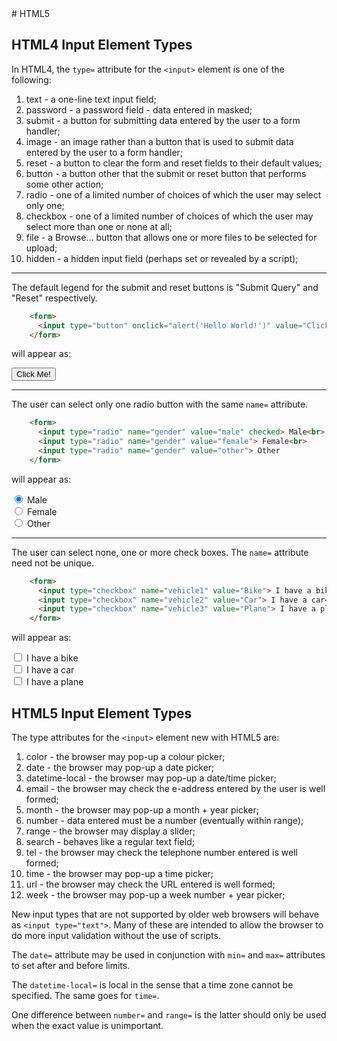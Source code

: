 <!DOCTYPE html>
<html>

<head>
    <meta charset="UTF-8" />
    <link rel="stylesheet" href="../styles/style-sheet.css" />
</head>

<body>
# HTML5


## HTML4 Input Element Types

In HTML4, the `type=` attribute for the `<input>` element is one of the following:

 1. text     - a one-line text input field;
 1. password - a password field - data entered in masked;
 1. submit   - a button for submitting data entered by the user to a form handler;
 1. image    - an image rather than a button that is used to submit data entered by the user to a form handler;
 1. reset    - a button to clear the form and reset fields to their default values;
 1. button   - a button other that the submit or reset button that performs some other action;
 1. radio    - one of a limited number of choices of which the user may select only one;
 1. checkbox - one of a limited number of choices of which the user may select more than one or none at all;
 1. file     - a Browse... button that allows one or more files to be selected for upload;
 1. hidden   - a hidden input field (perhaps set or revealed by a script);

<hr /><!-- The Input Type Button -->

The default legend for the submit and reset buttons is "Submit Query" and "Reset" respectively.

```html
    <form>
      <input type="button" onclick="alert('Hello World!')" value="Click Me!">
    </form>
```

<p>will appear as:</p>
<div class=indent>
    <form>
      <input type="button" onclick="alert('Hello World!')" value="Click Me!">
    </form>
</div>


<hr /><!-- The Radio Button -->

The user can select only one radio button with the same `name=` attribute.

```html
    <form>
      <input type="radio" name="gender" value="male" checked> Male<br>
      <input type="radio" name="gender" value="female"> Female<br>
      <input type="radio" name="gender" value="other"> Other
    </form>
```

<p>will appear as:</p>
<div class=indent>
    <form>
      <input type="radio" name="gender" value="male" checked> Male<br>
      <input type="radio" name="gender" value="female"> Female<br>
      <input type="radio" name="gender" value="other"> Other
    </form>
</div>


<hr /><!-- The Checkbox -->

The user can select none, one or more check boxes.
The `name=` attribute need not be unique.

```html
    <form>
      <input type="checkbox" name="vehicle1" value="Bike"> I have a bike<br>
      <input type="checkbox" name="vehicle2" value="Car"> I have a car<br>
      <input type="checkbox" name="vehicle3" value="Plane"> I have a plane<br>
    </form>
```

<p>will appear as:</p>
<div class=indent>
    <form>
      <input type="checkbox" name="vehicle1" value="Bike"> I have a bike<br>
      <input type="checkbox" name="vehicle2" value="Car"> I have a car<br>
      <input type="checkbox" name="vehicle3" value="Plane"> I have a plane<br>
    </form>
</div>


## HTML5 Input Element Types

The type attributes for the `<input>` element new with HTML5 are:

 1. color            - the browser may pop-up a colour picker;
 1. date             - the browser may pop-up a date picker;
 1. datetime-local   - the browser may pop-up a date/time picker;
 1. email            - the browser may check the e-address entered by the user is well formed;
 1. month            - the browser may pop-up a month + year picker;
 1. number           - data entered must be a number (eventually within range);
 1. range            - the browser may display a slider;
 1. search           - behaves like a regular text field;
 1. tel              - the browser may check the telephone number entered is well formed;
 1. time             - the browser may pop-up a time picker;
 1. url              - the browser may check the URL entered is well formed;
 1. week             - the browser may pop-up a week number + year picker;

New input types that are not supported by older web browsers will behave as `<input type="text">`.
Many of these are intended to allow the browser to do more input validation without the use of scripts.

The `date=` attribute may be used in conjunction with `min=` and `max=` attributes to set after and before limits.

The `datetime-local=` is local in the sense that a time zone cannot be specified.
The same goes for `time=`.

One difference between `number=` and `range=` is the latter should only be used when the exact value is unimportant.

</body>
</html>
